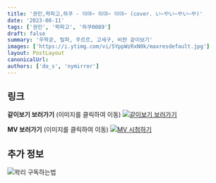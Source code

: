```yaml
---
title: '권민,왁파고,하쿠 - 이야~ 이야~ 이야~ (cover. い~やい~やい~や)'
date: '2023-08-11'
tags: ['권민', '왁파고', '하쿠0089']
draft: false
summary: '우왁굳, 릴파, 주르르, 고세구, 비챤 같이보기'
images: ['https://i.ytimg.com/vi/5YppWzRxN0k/maxresdefault.jpg']
layout: PostLayout
canonicalUrl:
authors: ['do_s', 'nymirror']
---
```


## 링크

**같이보기 보러가기** (이미지를 클릭하여 이동)
[![같이보기 보러가기](https://cdn.discordapp.com/attachments/1136601898116464710/1137050327938506852/logo.png)](https://cafe.naver.com/steamindiegame/12395772)

**MV 보러가기** (이미지를 클릭하여 이동)
[![MV 시청하기](https://i.ytimg.com/vi/5YppWzRxN0k/maxresdefault.jpg)](https://youtu.be/5YppWzRxN0k)

## 추가 정보

![왁리 구독하는법](https://cdn.discordapp.com/attachments/1136601898116464710/1137049857136267374/--2cut.gif)
